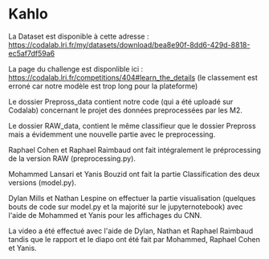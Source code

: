 # Kahlo
La Dataset est disponible à cette adresse : https://codalab.lri.fr/my/datasets/download/bea8e90f-8dd6-429d-8818-ec5af7df59a6

La page du challenge est disponlible ici : https://codalab.lri.fr/competitions/404#learn_the_details (le classement est erroné car notre modèle est trop long pour la plateforme)

Le dossier Prepross_data contient notre code (qui a été uploadé sur Codalab) concernant le projet des données preprocessées par les M2.

Le dossier RAW_data, contient le même classifieur que le dossier Prepross mais a évidemment une nouvelle partie avec le preprocessing.

Raphael Cohen et Raphael Raimbaud ont fait intégralement le préprocessing de la version RAW (preprocessing.py).

Mohammed Lansari et Yanis Bouzid ont fait la partie Classification des deux versions (model.py).

Dylan Mills et Nathan Lespine on effectuer la partie visualisation (quelques bouts de code sur model.py et la majorité sur le jupyternotebook) avec l'aide de Mohammed et Yanis pour les affichages du CNN.

La video a été effectué avec l'aide de Dylan, Nathan et Raphael Raimbaud tandis que le rapport et le diapo ont été fait par Mohammed, Raphael Cohen et Yanis.
